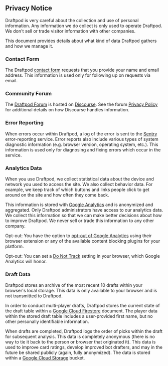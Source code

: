 ## Privacy Notice

Draftpod is very careful about the collection and use of personal information. Any information we do collect is only used to operate Draftpod. We don't sell or trade visitor information with other companies.

This document provides details about what kind of data Draftpod gathers and how we manage it.

### Contact Form

The Draftpod [contact form](/guide#contact/) requests that you provide your name and email address. This information is used only for following up on requests via email. 

### Community Forum

The [Draftpod Forum](https://forum.draftpod.org/) is hosted on [Discourse](https://www.discourse.org/). See the forum [Privacy Policy](https://forum.draftpod.org/t/privacy-policy/6) for additional details on how Discourse handles information.

### Error Reporting

When errors occur within Draftpod, a log of the error is sent to the [Sentry](https://sentry.io/) error-reporting service. Error reports also include various types of system diagnostic information (e.g. browser version, operating system, etc.). This information is used only for diagnosing and fixing errors which occur in the service.

### Analytics Data

When you use Draftpod, we collect statistical data about the device and network you used to access the site. We also collect behavior data. For example, we keep track of which buttons and links people click to get around on the site and how often they come back.

This information is stored with [Google Analytics](https://en.wikipedia.org/wiki/Google_Analytics) and is anonymized and aggregated. Only Draftpod administrators have access to our analytics data. We collect this information so that we can make better decisions about how to improve Draftpod. We never sell or trade this information to any other company.

Opt-out: You have the option to [opt-out of Google Analytics](https://tools.google.com/dlpage/gaoptout) using their browser extension or any of the available content blocking plugins for your platform.

Opt-out: You can set a [Do Not Track](https://allaboutdnt.com/) setting in your browser, which Google Analytics will honor.

### Draft Data

Draftpod stores an archive of the most recent 10 drafts within your browser's local storage. This data is only available to your browser and is not transmitted to Draftpod.

In order to conduct multi-player drafts, Draftpod stores the current state of the draft table within a [Google Cloud Firestore](https://cloud.google.com/firestore/) document. The player data within the stored draft table includes a user-provided first name, but no other personally identifiable information.

When drafts are completed, Draftpod logs the order of picks within the draft for subsequent analysis. This data is completely anonymous (there is no way to tie it back to the person or browser that originated it). This data is used to improve card ratings, develop improved bot drafters, and may in the future be shared publicly (again, fully anonymized). The data is stored within a [Google Cloud Storage](https://cloud.google.com/storage/) bucket.

